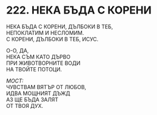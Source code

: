 # 222. НЕКА БЪДА С КОРЕНИ  
  
НЕКА БЪДА С КОРЕНИ, ДЪЛБОКИ В ТЕБ,  
НЕПОКЛАТИМ И НЕСЛОМИМ.  
С КОРЕНИ, ДЪЛБОКИ В ТЕБ, ИСУС.  
  
О-О, ДА,  
НЕКА СЪМ КАТО ДЪРВО  
ПРИ ЖИВОТВОРНИТЕ ВОДИ  
НА ТВОЙТЕ ПОТОЦИ.  
  
*МОСТ:*  
ЧУВСТВАМ ВЯТЪР ОТ ЛЮБОВ,  
ИДВА МОЩНИЯТ ДЪЖД  
АЗ ЩЕ БЪДА ЗАЛЯТ  
ОТ ТВОЯ ДУХ.  
